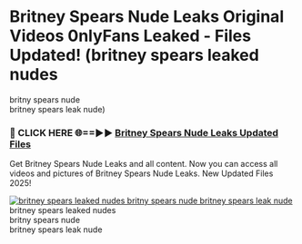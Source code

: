 # Britney Spears Nude Leaks Original Videos 0nlyFans Leaked - Files Updated! (britney spears leaked nudes<br>
britny spears nude<br>
britney spears leak nude)

<h3>🔴 CLICK HERE 🌐==►► <a href="https://tinyurl.com/2p9ay9w9" rel="nofollow">Britney Spears Nude Leaks Updated Files</a></h3>

Get Britney Spears Nude Leaks and all content. Now you can access all videos and pictures of Britney Spears Nude Leaks. New Updated Files 2025!

[![britney spears leaked nudes<br>
britny spears nude<br>
britney spears leak nude](https://i.imgur.com/KQgVmj3.gif)](https://tinyurl.com/2p9ay9w9)
britney spears leaked nudes<br>
britny spears nude<br>
britney spears leak nude